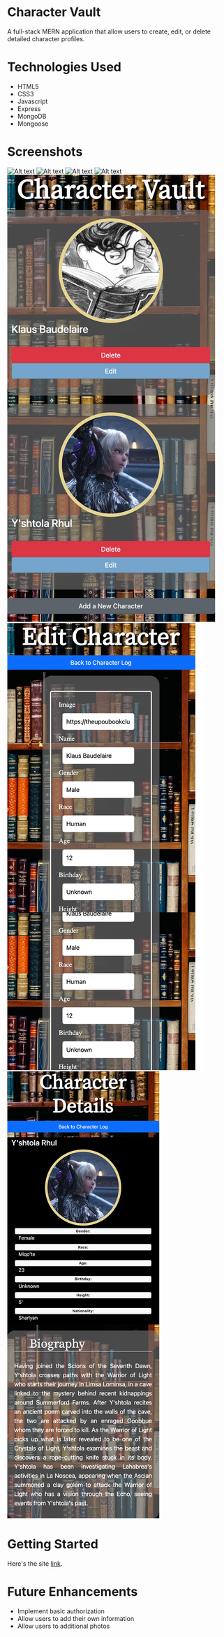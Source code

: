 Character Vault
===============

A full-stack MERN application that allow users to create, edit, or delete detailed character profiles.

Technologies Used
===============
 - HTML5
 - CSS3
 - Javascript
 - Express
 - MongoDB
 - Mongoose

Screenshots
===============
![Alt text](Character-Vault-Index.png)
![Alt text](Character-Vault-New.png)
![Alt text](Character-Vault-Edit.png)
![Alt text](Character-Vault-Show.png)
![Alt text](Character_Vault_Index_Mobile.png)
![Alt text](Character_Vault_Edit_Mobile.png)
![Alt text](Character_Vault_Show_Mobile.png)

Getting Started
===============
Here's the site
[link](https://rbucheli2.herokuapp.com/).

Future Enhancements
===============
- Implement basic authorization
- Allow users to add their own information
- Allow users to additional photos